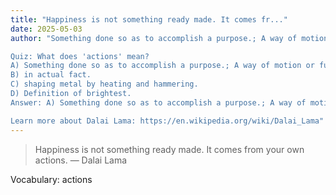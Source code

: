 ```yaml
---
title: "Happiness is not something ready made. It comes fr..."
date: 2025-05-03
author: "Something done so as to accomplish a purpose.; A way of motion or functioning.

Quiz: What does 'actions' mean?
A) Something done so as to accomplish a purpose.; A way of motion or functioning.
B) in actual fact.
C) shaping metal by heating and hammering.
D) Definition of brightest.
Answer: A) Something done so as to accomplish a purpose.; A way of motion or functioning.

Learn more about Dalai Lama: https://en.wikipedia.org/wiki/Dalai_Lama"
---
```


> Happiness is not something ready made. It comes from your own actions. — Dalai Lama

Vocabulary: actions
